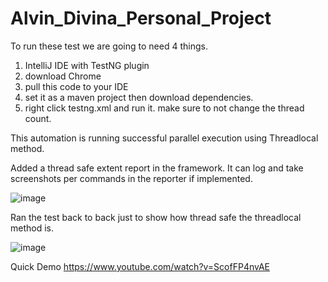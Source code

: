 # Alvin_Divina_Personal_Project

To run these test we are going to need 4 things. 
1. IntelliJ IDE with TestNG plugin
2. download Chrome
3. pull this code to your IDE
4. set it as a maven project then download dependencies.
5. right click testng.xml and run it. make sure to not change the thread count.

This automation is running successful parallel execution using Threadlocal method.

Added a thread safe extent report in the framework. It can log and take screenshots per commands in the reporter if implemented.


![image](https://user-images.githubusercontent.com/29578497/145630429-ea48c40d-ef00-4c1a-a835-7c493f7700ca.png)


Ran the test back to back just to show how thread safe the threadlocal method is.


![image](https://user-images.githubusercontent.com/29578497/144966016-4a4e84fb-2c84-415b-847e-45503cd4bb6e.png)

Quick Demo
https://www.youtube.com/watch?v=ScofFP4nvAE
